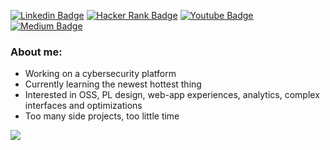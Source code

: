 [![Linkedin Badge](https://shields.io/badge/linkedin-linkedin?logo=linkedin&color=0077b6&style=for-the-badge)](https://www.linkedin.com/in/abdulhdr/)
[![Hacker Rank Badge](https://shields.io/badge/hackerrank-hackerrank?logo=hackerrank&color=ffffff&style=for-the-badge)](https://www.hackerrank.com/abdulhdr1/)
[![Youtube Badge](https://shields.io/badge/youtube-youtube?logo=youtube&color=d62828&style=for-the-badge)](https://www.youtube.com/channel/UC_GHTm6yy5oMJ15H1iu6wxA)
[![Medium Badge](https://shields.io/badge/medium-medium?logo=medium&color=000000&style=for-the-badge)](https://medium.com/@abdulhdr)

### About me:
- Working on a cybersecurity platform
- Currently learning the newest hottest thing
- Interested in OSS, PL design, web-app experiences, analytics, complex interfaces and optimizations
- Too many side projects, too little time


[![](https://wakapi.dev/api/badge/abdulhdr1/interval:today?label=coding%20time%20today)](https://wakapi.dev/)
